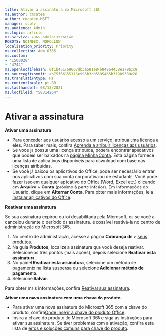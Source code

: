 ```yaml
---
title: Ativar a assinatura do Microsoft 365
ms.author: cmcatee
author: cmcatee-MSFT
manager: scotv
ms.audience: Admin
ms.topic: article
ms.service: o365-administration
ROBOTS: NOINDEX, NOFOLLOW
localization_priority: Priority
ms.collection: Adm_O365
ms.custom:
- "1500028"
- "4744"
ms.openlocfilehash: 0f1b451c69667db3a581e84b84864458e179b2c8
ms.sourcegitcommit: ab75f66355116e995b3cb5505465b31989339e28
ms.translationtype: HT
ms.contentlocale: pt-BR
ms.lasthandoff: 08/13/2021
ms.locfileid: "58314264"
---
```

# <a name="activate-your-subscription"></a>Ativar a assinatura

**Ativar uma assinatura**

- Para conceder aos usuários acesso a um serviço, atribua uma licença a eles. Para saber mais, confira [Aprenda a atribuir licenças aos usuários](https://docs.microsoft.com/microsoft-365/admin/manage/assign-licenses-to-users).
- Se você já possui uma licença atribuída, poderá encontrar aplicativos que podem ser baixados na [página Minha Conta](https://portal.office.com/account/#installs). Esta página fornece uma lista de aplicativos disponíveis para download com base nas licenças atribuídas.
- Se você já baixou os aplicativos do Office, pode ser necessário entrar nos aplicativos com sua conta corporativa ou de estudante. Você pode fazer isso em qualquer aplicativo do Office (Word, Excel etc.) clicando em **Arquivo > Conta** (próximo à parte inferior). Em Informações do Usuário, clique em **Alternar Conta**. Para obter mais informações, leia [Instalar aplicativos do Office](https://docs.microsoft.com/microsoft-365/admin/setup/install-applications).

**Reativar uma assinatura**

Se sua assinatura expirou ou foi desabilitada pela Microsoft, ou se você a cancelou durante o período da assinatura, é possível reativá-la no centro de administração do Microsoft 365.

1. No centro de administração, acesse a página **Cobrança de** > [seus produtos](https://go.microsoft.com/fwlink/p/?linkid=842054).
2. Na guia **Produtos**, localize a assinatura que você deseja reativar. Selecione os três pontos (mais ações), depois selecione **Reativar esta assinatura**.
3. No painel **Reativar esta assinatura**, selecione um método de pagamento na lista suspensa ou selecione **Adicionar método de pagamento**.
4. Selecione **Salvar**.

Para obter mais informações, confira [Reativar sua assinatura](https://docs.microsoft.com/microsoft-365/commerce/subscriptions/reactivate-your-subscription).

**Ativar uma nova assinatura com uma chave do produto**

- Para ativar uma nova assinatura do Microsoft 365 com a chave do produto, confira[Onde inserir a chave do produto Office](https://support.office.com/article/where-to-enter-your-office-product-key-0a82e5ae-739e-4b92-a6f4-2ec780c185db).
- Insira a chave do produto do Microsoft 365 e siga as instruções para ativar sua assinatura. Se tiver problemas com a ativação, confira esta lista de [erros e soluções comuns para chave do produto](https://docs.microsoft.com/microsoft-365/commerce/product-key-errors-and-solutions).
